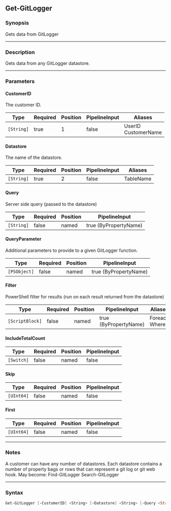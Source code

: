 Get-GitLogger
-------------




### Synopsis
Gets data from GitLogger



---


### Description

Gets data from any GitLogger datastore.



---


### Parameters
#### **CustomerID**

The customer ID.






|Type      |Required|Position|PipelineInput|Aliases                |
|----------|--------|--------|-------------|-----------------------|
|`[String]`|true    |1       |false        |UserID<br/>CustomerName|



#### **Datastore**

The name of the datastore.






|Type      |Required|Position|PipelineInput|Aliases  |
|----------|--------|--------|-------------|---------|
|`[String]`|true    |2       |false        |TableName|



#### **Query**

Server side query (passed to the datastore)






|Type      |Required|Position|PipelineInput        |
|----------|--------|--------|---------------------|
|`[String]`|false   |named   |true (ByPropertyName)|



#### **QueryParameter**

Additional parameters to provide to a given GitLogger function.






|Type        |Required|Position|PipelineInput        |
|------------|--------|--------|---------------------|
|`[PSObject]`|false   |named   |true (ByPropertyName)|



#### **Filter**

PowerShell filter for results (run on each result returned from the datastore)






|Type           |Required|Position|PipelineInput        |Aliases          |
|---------------|--------|--------|---------------------|-----------------|
|`[ScriptBlock]`|false   |named   |true (ByPropertyName)|Foreach<br/>Where|



#### **IncludeTotalCount**




|Type      |Required|Position|PipelineInput|
|----------|--------|--------|-------------|
|`[Switch]`|false   |named   |false        |



#### **Skip**




|Type      |Required|Position|PipelineInput|
|----------|--------|--------|-------------|
|`[UInt64]`|false   |named   |false        |



#### **First**




|Type      |Required|Position|PipelineInput|
|----------|--------|--------|-------------|
|`[UInt64]`|false   |named   |false        |





---


### Notes
A customer can have any number of datastores.
Each datastore contains a number of property bags or rows that can represent a git log or git web hook.
May become:
Find-GitLogger
Search-GitLogger



---


### Syntax
```PowerShell
Get-GitLogger [-CustomerID] <String> [-Datastore] <String> [-Query <String>] [-QueryParameter <PSObject>] [-Filter <ScriptBlock>] [-IncludeTotalCount] [-Skip <UInt64>] [-First <UInt64>] [<CommonParameters>]
```
